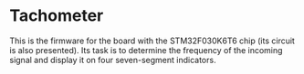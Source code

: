 # Tachometer
This is the firmware for the board with the STM32F030K6T6 chip (its circuit is also presented). Its task is to determine the frequency of the incoming signal and display it on four seven-segment indicators.
